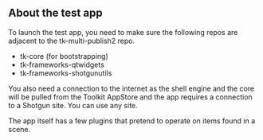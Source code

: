 About the test app
------------------
To launch the test app, you need to make sure the following repos are
adjacent to the tk-multi-publish2 repo.

- tk-core (for bootstrapping)
- tk-frameworks-qtwidgets
- tk-frameworks-shotgunutils

You also need a connection to the internet as the shell engine and the core will
be pulled from the Toolkit AppStore and the app requires a connection to a
Shotgun site. You can use any site.

The app itself has a few plugins that pretend to operate on items found in a
scene.
